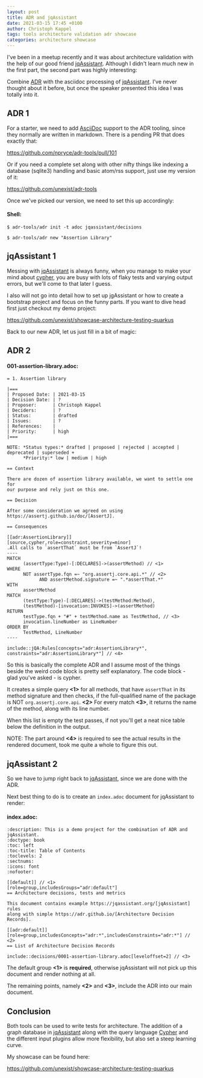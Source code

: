 ```yaml
---
layout: post
title: ADR and jqAssistant
date: 2021-03-15 17:45 +0100
author: Christoph Kappel
tags: tools architecture validation adr showcase
categories: architecture showcase
---
```

I've been in a meetup recently and it was about architecture validation with the help of
our good friend [jqAssistant][1]. Although I didn't learn much new in the
first part, the second part was highly interesting:

Combine [ADR][2] with the asciidoc processing of [jqAssistant][1].
I've never thought about it before, but once the speaker presented this idea I was totally into it.

## ADR 1

For a starter, we need to add [AsciiDoc][3] support to the ADR tooling,
since they normally are written in markdown. There is a pending PR that does exactly that:

<https://github.com/npryce/adr-tools/pull/101>

Or if you need a complete set along with other nifty things like indexing a database
(sqlite3) handling and basic atom/rss support, just use my version of it:

<https://github.com/unexist/adr-tools>

Once we've picked our version, we need to set this up accordingly:

#### **Shell:**
```shell
$ adr-tools/adr init -t adoc jqassistant/decisions

$ adr-tools/adr new "Assertion Library"
```

## jqAssistant 1

Messing with [jqAssistant][1] is always funny, when you manage to make your mind about [cypher][4],
you are busy with lots of flaky tests and varying output errors, but we'll come to that later I
guess.

I also will not go into detail how to set up jgAssistant or how to create a bootstrap project and
focus on the funny parts. If you want to dive head first just checkout my demo project:

<https://github.com/unexist/showcase-architecture-testing-quarkus>

Back to our new ADR, let us just fill in a bit of magic:

## ADR 2

#### **001-assertion-library.adoc:**
```asciidoc
= 1. Assertion library

|===
| Proposed Date: | 2021-03-15
| Decision Date: | ?
| Proposer:      | Christoph Kappel
| Deciders:      | ?
| Status:        | drafted
| Issues:        | ?
| References:    |
| Priority:      | high
|===

NOTE: *Status types:* drafted | proposed | rejected | accepted | deprecated | superseded +
      *Priority:* low | medium | high

== Context

There are dozen of assertion library available, we want to settle one for
our purpose and rely just on this one.

== Decision

After some consideration we agreed on using https://assertj.github.io/doc/[AssertJ].

== Consequences

[[adr:AssertionLibrary]]
[source,cypher,role=constraint,severity=minor]
.All calls to `assertThat` must be from `AssertJ`!
----
MATCH
      (assertType:Type)-[:DECLARES]->(assertMethod) // <1>
WHERE
      NOT assertType.fqn =~ "org.assertj.core.api.*" // <2>
            AND assertMethod.signature =~ ".*assertThat.*"
WITH
      assertMethod
MATCH
      (testType:Type)-[:DECLARES]->(testMethod:Method),
      (testMethod)-[invocation:INVOKES]->(assertMethod)
RETURN
      testType.fqn + "#" + testMethod.name as TestMethod, // <3>
      invocation.lineNumber as LineNumber
ORDER BY
      TestMethod, LineNumber
----

include::jQA:Rules[concepts="adr:AssertionLibrary*", constraints="adr:AssertionLibrary*"] // <4>
```

So this is basically the complete ADR and I assume most of the things beside the weird code block
is pretty self explanatory.
The code block - glad you've asked - is cypher.

It creates a simple query **<1>** for all methods, that have `assertThat` in its method signature
and then checks, if the full-qualified name of the package is NOT `org.assertj.core.api`. **<2>**
For every match **<3>**, it returns the name of the method, along with its line number.

When this list is empty the test passes, if not you'll get a neat nice table below the definition
in the output.

NOTE: The part around **<4>** is required to see the actual results in the rendered document, took
      me quite a whole to figure this out.

## jqAssistant 2

So we have to jump right back to [jqAssistant][1], since we are done with the ADR.

Next best thing to do is to create an `index.adoc` document for jqAssistant to render:

#### **index.adoc:**
```asciidoc
:description: This is a demo project for the combination of ADR and jqAssistant.
:doctype: book
:toc: left
:toc-title: Table of Contents
:toclevels: 2
:sectnums:
:icons: font
:nofooter:

[[default]] // <1>
[role=group,includesGroups="adr:default"]
== Architecture decisions, tests and metrics

This document contains example https://jqassistant.org/[jqAssistant] rules
along with simple https://adr.github.io/[Architecture Decision Records].

[[adr:default]]
[role=group,includesConcepts="adr:*",includesConstraints="adr:*"] // <2>
== List of Architecture Decision Records

include::decisions/0001-assertion-library.adoc[leveloffset=2] // <3>
```

The default group **<1>** is **required**, otherwise jqAssistant will not pick up this document
and render nothing at all.

The remaining points, namely **<2>** and **<3>**, include the ADR into our main document.

## Conclusion

Both tools can be used to write tests for architecture. The addition of a graph database in
[jqAssistant][1] along with the query language [Cypher][4] and the different input plugins allow
more flexibility, but also set a steep learning curve.

My showcase can be found here:

<https://github.com/unexist/showcase-architecture-testing-quarkus>

[1]: https://jqassistant.org
[2]: https://adr.github.io/
[3]: https://asciidoc.org/
[4]: https://neo4j.com/developer/cypher/
